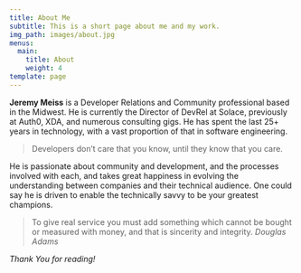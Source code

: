 ```yaml
---
title: About Me
subtitle: This is a short page about me and my work.
img_path: images/about.jpg
menus:
  main:
    title: About
    weight: 4
template: page
---
```


**Jeremy Meiss** is a Developer Relations and Community professional based in the Midwest.  He is currently the Director of DevRel at Solace, previously at Auth0, XDA, and numerous consulting gigs. He has spent the last 25+ years in technology, with a vast proportion of that in software engineering. 

> Developers don’t care that you know, until they know that you care.

He is passionate about community and development, and the processes involved with each, and takes great happiness in evolving the understanding between companies and their technical audience. One could say he is driven to enable the technically savvy to be your greatest champions.

> To give real service you must add something which cannot be bought or measured with money, and that is sincerity and integrity. 
<cite>_Douglas Adams_</cite>

_Thank You for reading!_